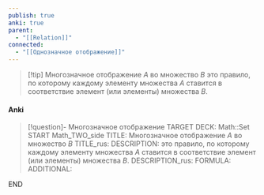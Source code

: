 ```yaml
---
publish: true
anki: true
parent:
  - "[[Relation]]"
connected:
  - "[[Однозначное отображение]]"
---
```


> [!tip] Многозначное отображение $A$ во множество $B$
> это правило, по которому каждому элементу множества $A$ ставится в соответствие элемент (или элементы) множества $B$.

#### Anki
> [!question]- Многозначное отображение
TARGET DECK: Math::Set
START
Math_TWO_side
TITLE: Многозначное отображение $A$ во множество $B$
TITLE_rus: 
DESCRIPTION: это правило, по которому каждому элементу множества $A$ ставится в соответствие элемент (или элементы) множества $B$.
DESCRIPTION_rus: 
FORMULA: 
ADDITIONAL:
<!--ID: 1705512656510-->
END